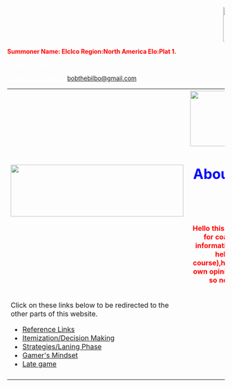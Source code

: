 <DOCTYPE html>
<html>
<Head>
<style>
div {
    border: 1px solid black;
    background-color: lightblue;
    padding-top: 50px;
    padding-right: 30px;
    padding-bottom: 50px;
    padding-left: 100px;
}
</style>

</Head>

<title>LoL Coaching</title>


<body background="http://5pots.com/img/upload/SR%20Wallpaper.jpg">
<!-- SCM Music Player http://scmplayer.net -->
<script type="text/javascript" src="http://scmplayer.net/script.js" 
data-config="{'skin':'skins/tunes/skin.css','volume':25,'autoplay':false,'shuffle':false,'repeat':1,'placement':'top','showplaylist':false,'playlist':[{'title':'Hellberg,The Girl','url':'https://www.youtube.com/watch?v=FtveSk1N7Uo'},{'title':'Illenium Spirals','url':'https://www.youtube.com/watch?v=28kdYNZjS-A&t=168s'},{'title':'Where we are (Ti Mo Bootleg mix)','url':'https://www.youtube.com/watch?v=XvplQnojW-I'},{'title':'Sniper','url':'https://www.youtube.com/watch?v=5mTsrfkJaLw'},{'title':'Samurai','url':'https://www.youtube.com/watch?v=q1RYnkstHBY'},{'title':'Monody (Last Heroes x Mynerva Remix)','url':'https://www.youtube.com/watch?v=EYTuq4K49BI'},{'title':'Remember','url':'https://www.youtube.com/watch?v=pP0kPAbTIys'}]}" ></script>
<!-- SCM Music Player script end -->
<marquee behavior="scroll" direction="left"><img src="https://scontent-sea1-1.xx.fbcdn.net/v/t1.0-9/15873532_1635479153424218_2877884122929684993_n.jpg?oh=ec7eba5e576a371353a853c88d87d363&oe=58EB7B1D" width="120" height="80" alt="Natural" /></marquee>
<br>
<p style="color:red;"><b>Summoner Name: EIcIco
  Region:North America
  Elo:Plat 1.</b></p>
<table style="width:100%">
  <tr>
  <td><img src="http://s.lolstatic.com/site/ekko-comic/f4c70d670bccb225431148424fc4900fc49da818/issue/01/pages/en_US/12/12_1.jpg" width="400" height="120"></td>
    <th><img src="http://i.imgur.com/4eSpH89.gif" width="300" height="128"><h1 style="color:blue;">About me and this website:</h1>
<br>
<p style="color:red;">Hello this is a non-benefitial website for coaching on LoL.Almost all information is from me(with a bit of help
from references of course),however,it is biased with my own opinions and views of the game so not all of it will help 
you.</p>
</th> 
  
  <tr>
  <td><p>Click on these links below to be redirected to the other parts of this website.</p><nav>
  <ul>
    <li><a href="https://melvin-tran-cs.github.io/Reference-Links/">Reference Links</a></li>
    <li><a href="https://melvin-tran-cs.github.io/Itemization/">Itemization/Decision Making</a></li>
    <li><a href="Strategies and Laning Phase.html">Strategies/Laning Phase</a></li>
    <li><a href="Gamer's Mindset.html">Gamer's Mindset</a></li>
    <li><a href="Late Game.html">Late game</a></li>
  </ul>
  </nav></td>
    <td></td> 
    <td></td>
  </tr>
  <tr>
    <td></td>
    <td></td> 
    <td></td>
  </tr>
 

 
  <footer>
  <p style="color:white;">Posted by: Melvin Tran</p>
  <p style="color:white;">Contact information: <a href="bobthebilbo@gmail.com">
   bobthebilbo@gmail.com</a>.</p>
</footer>

